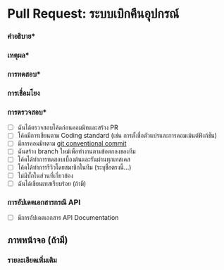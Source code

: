 # Pull Request: ระบบเบิกคืนอุปกรณ์

<!--  -->
### คำอธิบาย*
<!-- โปรดระบุรายละเอียดของการเปลี่ยนแปลงที่ได้ทำใน PR นี้ รวมถึงฟีเจอร์ที่เพิ่มเข้ามา การปรับปรุง หรือการแก้ไขบั๊ก  -->

### เหตุผล*
<!-- อธิบายเหตุผลที่ทำการเปลี่ยนแปลงในส่วนนี้ เพื่อให้ทีมสามารถเข้าใจถึงความสำคัญ:
- เหตุผลการเปลี่ยนแปลงเช่น เพื่อปรับปรุงประสิทธิภาพ เพื่อแก้ไขบั๊กหรือเพื่อเพิ่มฟังก์ใหม่ -->

### การทดสอบ*
<!-- <!-- โปรดระบุวิธีการทดสอบที่ได้ทำเพื่อยืนยันว่าโค้ดนี้ทำงานตามที่คาดหวัง -->


### การเชื่อมโยง
<!-- หาก PR นี้เชื่อมโยงกับ issue หรืองานใดๆ ในระบบ จงแนบลิงก์ไปยัง issue หรือ card ที่เกี่ยวข้อง -->

### การตรวจสอบ*
<!-- โปรดระบุรายการตรวจสอบเพื่อตรวจสอบว่าโค้ดนี้ได้ทำการทดสอบและรีวิวเรียบร้อยแล้ว -->
- [ ] ฉันได้ตรวจสอบโค้ดก่อนคอมมิทและสร้าง PR
- [ ] โค้ดมีการเขียนตาม Coding standard (เช่น การตั้งชื่อตัวแปรและการคอมเม้นต์ฟังก์ชัน)
- [ ] มีการคอมมิทตาม [git conventional commit](https://github.com/boytur/git-flow-milkyway/wiki/4.Best-Practices%F0%9F%AB%B5)
- [ ] ฉันสร้าง branch ใหม่เพือทำงานตามข้อตกลงของทีม
- [ ] โค้ดได้ทำการทดสอบเบื้องต้นและรันผ่านทุกเทสเคส
- [ ] โค้ดได้ทำการรีวิวโดยสมาชิกในทีม (ระบุชื่อตรงนี้...)
- [ ] ไม่มีบั๊กในส่วนที่เกี่ยวข้อง
- [ ] ฉันได้เขียนเทสเรียบร้อย (ถ้ามี)

### การอัปเดตเอกสารกรณี API
<!-- ระบุว่ามีการอัปเดตเอกสารหรือไม่ เช่น การอัปเดต README.md หรือ API documentation -->
- [ ] มีการอัปเดตเอกสาร API Documentation

## ภาพหน้าจอ (ถ้ามี)

<!-- โปรดแนบภาพหน้าจอของการทำงานหรือผลลัพธ์ที่ได้จากการเปลี่ยนแปลงครั้งนี้ เพื่อเป็นการยืนยันว่าการทำงานเป็นไปตามที่คาดหวัง: -->


### รายละเอียดเพิ่มเติม
<!-- หากมีข้อควรทราบหรือข้อพิจารณาเพิ่มเติม โปรดระบุในส่วนนี้ -->


